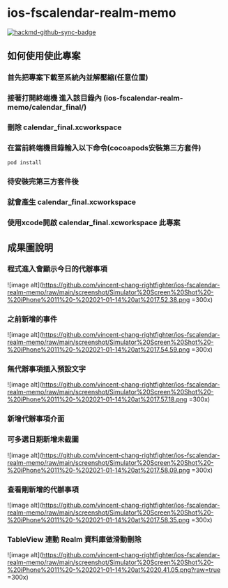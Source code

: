 # ios-fscalendar-realm-memo

[![hackmd-github-sync-badge](https://hackmd.io/E9_xs-smSDCYoXOtJNbEcw/badge)](https://hackmd.io/E9_xs-smSDCYoXOtJNbEcw)


## 如何使用使此專案

### 首先把專案下載至系統內並解壓縮(任意位置)
### 接著打開終端機 進入該目錄內 (ios-fscalendar-realm-memo/calendar_final/)
### 刪除 calendar_final.xcworkspace 
### 在當前終端機目錄輸入以下命令(cocoapods安裝第三方套件)
```
pod install
```
### 待安裝完第三方套件後
### 就會產生 calendar_final.xcworkspace 
### 使用xcode開啟 calendar_final.xcworkspace 此專案


<h2>成果圖說明</h2>

<h3>程式進入會顯示今日的代辦事項</h3>

![image alt](https://github.com/vincent-chang-rightfighter/ios-fscalendar-realm-memo/raw/main/screenshot/Simulator%20Screen%20Shot%20-%20iPhone%2011%20-%202021-01-14%20at%2017.52.38.png =300x)

<h3>之前新增的事件</h3>

![image alt](https://github.com/vincent-chang-rightfighter/ios-fscalendar-realm-memo/raw/main/screenshot/Simulator%20Screen%20Shot%20-%20iPhone%2011%20-%202021-01-14%20at%2017.54.59.png =300x)

<h3>無代辦事項插入預設文字</h3>

![image alt](https://github.com/vincent-chang-rightfighter/ios-fscalendar-realm-memo/raw/main/screenshot/Simulator%20Screen%20Shot%20-%20iPhone%2011%20-%202021-01-14%20at%2017.57.18.png =300x)

<h3>新增代辦事項介面</h3>
<h3>可多選日期新增未截圖</h3>

![image alt](https://github.com/vincent-chang-rightfighter/ios-fscalendar-realm-memo/raw/main/screenshot/Simulator%20Screen%20Shot%20-%20iPhone%2011%20-%202021-01-14%20at%2017.58.09.png =300x)

<h3> 查看剛新增的代辦事項</h3>

![image alt](https://github.com/vincent-chang-rightfighter/ios-fscalendar-realm-memo/raw/main/screenshot/Simulator%20Screen%20Shot%20-%20iPhone%2011%20-%202021-01-14%20at%2017.58.35.png =300x)


<h3>TableView 連動 Realm 資料庫做滑動刪除</h3>

![image alt](https://github.com/vincent-chang-rightfighter/ios-fscalendar-realm-memo/raw/main/screenshot/Simulator%20Screen%20Shot%20-%20iPhone%2011%20-%202021-01-14%20at%2020.41.05.png?raw=true =300x)








